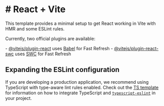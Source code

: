 <H1> # React + Vite </H1>


<p3>This template provides a minimal setup to get React working in Vite with HMR and some ESLint rules.</p3>

<p3>Currently, two official plugins are available:</p3>

<p3>- [@vitejs/plugin-react](https://github.com/vitejs/vite-plugin-react/blob/main/packages/plugin-react) uses [Babel](https://babeljs.io/) for Fast Refresh</p3>
<p3>- [@vitejs/plugin-react-swc](https://github.com/vitejs/vite-plugin-react/blob/main/packages/plugin-react-swc) uses [SWC](https://swc.rs/) for Fast Refresh</p3>

## Expanding the ESLint configuration

<p3>If you are developing a production application, we recommend using TypeScript with type-aware lint rules enabled. Check out the [TS template](https://github.com/vitejs/vite/tree/main/packages/create-vite/template-react-ts) for information on how to integrate TypeScript and [`typescript-eslint`](https://typescript-eslint.io) in your project.</p3>
#

